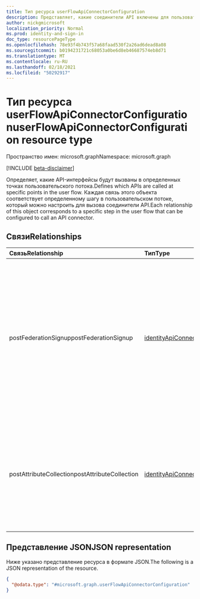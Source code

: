 ```yaml
---
title: Тип ресурса userFlowApiConnectorConfiguration
description: Представляет, какие соединители API включены для пользовательского потока.
author: nickgmicrosoft
localization_priority: Normal
ms.prod: identity-and-sign-in
doc_type: resourcePageType
ms.openlocfilehash: 78e93f4b743f57a68faad530f2a26ad6dead8a08
ms.sourcegitcommit: b0194231721c68053a0be6d8eb46687574eb8d71
ms.translationtype: MT
ms.contentlocale: ru-RU
ms.lasthandoff: 02/18/2021
ms.locfileid: "50292917"
---
```

# <a name="userflowapiconnectorconfiguration-resource-type"></a><span data-ttu-id="cdb80-103">Тип ресурса userFlowApiConnectorConfiguration</span><span class="sxs-lookup"><span data-stu-id="cdb80-103">userFlowApiConnectorConfiguration resource type</span></span>

<span data-ttu-id="cdb80-104">Пространство имен: microsoft.graph</span><span class="sxs-lookup"><span data-stu-id="cdb80-104">Namespace: microsoft.graph</span></span>

[!INCLUDE [beta-disclaimer](../../includes/beta-disclaimer.md)]

<span data-ttu-id="cdb80-105">Определяет, какие API-интерфейсы будут вызваны в определенных точках пользовательского потока.</span><span class="sxs-lookup"><span data-stu-id="cdb80-105">Defines which APIs are called at specific points in the user flow.</span></span>  <span data-ttu-id="cdb80-106">Каждая связь этого объекта соответствует определенному шагу в пользовательском потоке, который можно настроить для вызова соединители API.</span><span class="sxs-lookup"><span data-stu-id="cdb80-106">Each relationship of this object corresponds to a specific step in the user flow that can be configured to call an API connector.</span></span>

## <a name="relationships"></a><span data-ttu-id="cdb80-107">Связи</span><span class="sxs-lookup"><span data-stu-id="cdb80-107">Relationships</span></span>

| <span data-ttu-id="cdb80-108">Связь</span><span class="sxs-lookup"><span data-stu-id="cdb80-108">Relationship</span></span>            | <span data-ttu-id="cdb80-109">Тип</span><span class="sxs-lookup"><span data-stu-id="cdb80-109">Type</span></span>                                            | <span data-ttu-id="cdb80-110">Описание</span><span class="sxs-lookup"><span data-stu-id="cdb80-110">Description</span></span>                                                                                                                                             |
| :---------------------- | :---------------------------------------------- | :------------------------------------------------------------------------------------------------------------------------------------------------------ |
| <span data-ttu-id="cdb80-111">postFederationSignup</span><span class="sxs-lookup"><span data-stu-id="cdb80-111">postFederationSignup</span></span>    | [<span data-ttu-id="cdb80-112">identityApiConnector</span><span class="sxs-lookup"><span data-stu-id="cdb80-112">identityApiConnector</span></span>](identityapiconnector.md) | <span data-ttu-id="cdb80-113">Указывает API, который будет вызываться после федерации с внешним поставщиком удостоверений (например, Google, Facebook или Azure AD), после регистрации пользователя (не применяется для регистрации).</span><span class="sxs-lookup"><span data-stu-id="cdb80-113">Specifies an API to call after federation with an external identity provider (like Google, Facebook, or Azure AD) is completed when user is signing up (does not apply to sign in).</span></span> |
| <span data-ttu-id="cdb80-114">postAttributeCollection</span><span class="sxs-lookup"><span data-stu-id="cdb80-114">postAttributeCollection</span></span> | [<span data-ttu-id="cdb80-115">identityApiConnector</span><span class="sxs-lookup"><span data-stu-id="cdb80-115">identityApiConnector</span></span>](identityapiconnector.md) | <span data-ttu-id="cdb80-116">Указывает API, который будет вызываться после отправки пользователем собранных атрибутов и до создания пользователя во время регистрации.</span><span class="sxs-lookup"><span data-stu-id="cdb80-116">Specifies an API to call after a user submits collected attributes and before the user is created during sign up.</span></span>                                                      |

## <a name="json-representation"></a><span data-ttu-id="cdb80-117">Представление JSON</span><span class="sxs-lookup"><span data-stu-id="cdb80-117">JSON representation</span></span>

<span data-ttu-id="cdb80-118">Ниже указано представление ресурса в формате JSON.</span><span class="sxs-lookup"><span data-stu-id="cdb80-118">The following is a JSON representation of the resource.</span></span>
<!-- {
  "blockType": "resource",
  "@odata.type": "microsoft.graph.userFlowApiConnectorConfiguration"
}
-->

``` json
{
  "@odata.type": "#microsoft.graph.userFlowApiConnectorConfiguration"
}
```

<!-- {
  "type": "#page.annotation",
  "description": "User flow API Connector Configuration",
  "keywords": "",
  "section": "documentation",
  "tocPath": "",
  "suppressions": [
  ]
}-->
